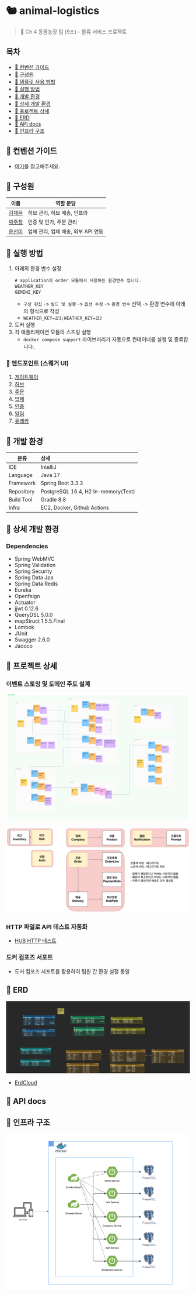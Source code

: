 # 🐿 animal-logistics

> 👊 Ch.4 동물농장 팀 (9조) - 물류 서비스 프로젝트

## 목차

- [🐥 컨벤션 가이드](#-컨벤션-가이드)
- [🐒 구성원](#-구성원)
- [🐶 템플릿 사용 방법](#-템플릿-사용-방법)
- [🐸 실행 방법](#-실행-방법)
- [🐹 개발 환경](#-개발-환경)
- [👻 상세 개발 환경](#-상세-개발-환경)
- [🐰 프로젝트 상세](#-프로젝트-상세)
- [🐳 ERD](#-erd)
- [🐙 API docs](#-api-docs)
- [🐬 인프라 구조](#-인프라-구조)

## 🐥 컨벤션 가이드

- [여기](./conventions)를 참고해주세요.

## 🐒 구성원

| 이름                                         | 역할 분담                   |
|--------------------------------------------|-------------------------|
| [김재윤](https://github.com/lycoris62)        | 허브 관리, 허브 배송, 인프라       |
| [박주창](https://github.com/shurona)          | 인증 및 인가, 주문 관리          |
| [윤선미](https://github.com/korean-jindo-dog) | 업체 관리, 업체 배송, 외부 API 연동 |

## 🐸 실행 방법

1. 아래의 환경 변수 설정
    ```dotenv
   # application의 order 모듈에서 사용하는 환경변수 입니다. 
   WEATHER_KEY
   GEMINI_KEY
    ```
    - `구성 편집` -> `빌드 및 실행` -> `옵션 수정` -> `환경 변수` 선택 -> 환경 변수에 아래의 형식으로 작성
    - `WEATHER_KEY=값1;WEATHER_KEY=값2`
2. 도커 실행
3. 각 애플리케이션 모듈의 스프링 실행
    - `docker compose support` 라이브러리가 자동으로 컨테이너를 실행 및 종료합니다.

### 🦆 엔드포인트 (스웨거 UI)

1. [게이트웨이](http://localhost:8080)
2. [허브](http://localhost:8081/swagger-ui/index.html)
3. [주문](http://localhost:8082/swagger-ui/index.html)
4. [업체](http://localhost:8083/swagger-ui/index.html)
5. [인증](http://localhost:8084/swagger-ui/index.html)
6. [알림](http://localhost:8085/swagger-ui/index.html)
7. [유레카](http://localhost:19090/swagger-ui/index.html)

## 🐹 개발 환경

| 분류         | 상세                                  |
|------------|:------------------------------------|
| IDE        | IntelliJ                            |
| Language   | Java 17                             |
| Framework  | Spring Boot 3.3.3                   |
| Repository | PostgreSQL 16.4, H2 In-memory(Test) |
| Build Tool | Gradle 8.8                          |
| Infra      | EC2, Docker, Github Actions         |

## 👻 상세 개발 환경

### Dependencies

- Spring WebMVC
- Spring Validation
- Spring Security
- Spring Data Jpa
- Spring Data Redis
- Eureka
- Openfeign
- Actuator
- jjwt 0.12.6
- QueryDSL 5.0.0
- mapStruct 1.5.5.Final
- Lombok
- JUnit
- Swagger 2.6.0
- Jacoco

## 🐰 프로젝트 상세

### 이벤트 스토밍 및 도메인 주도 설계

![EventStorming](./docs/images/animal-farm-event-storming.png)

![ddd](./docs/images/animal-farm-ddd.png)

### HTTP 파일로 API 테스트 자동화

- [HUB HTTP 테스트](./application/hub/http/hub-api.http)

### 도커 컴포즈 서포트

- 도커 컴포즈 서포트를 활용하여 팀원 간 환경 설정 통일

## 🐳 ERD

![ERD](./docs/images/animal-farm-v2.png)

- [ErdCloud](https://www.erdcloud.com/d/3PmxD7wzwzgkzgrib)

## 🐙 API docs

## 🐬 인프라 구조

![Infra](./docs/images/animal-farm-infra-v1.png)
